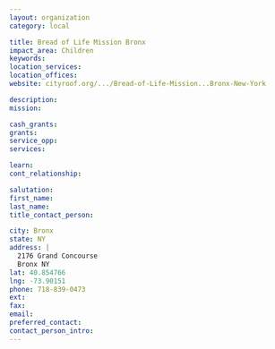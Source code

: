```yaml
---
layout: organization
category: local

title: Bread of Life Mission Bronx
impact_area: Children
keywords: 
location_services: 
location_offices: 
website: cityroof.org/.../Bread-of-Life-Mission...Bronx-New-York

description: 
mission: 

cash_grants: 
grants: 
service_opp: 
services: 

learn: 
cont_relationship: 

salutation: 
first_name: 
last_name: 
title_contact_person: 

city: Bronx
state: NY
address: |
  2176 Grand Concourse     
  Bronx NY 
lat: 40.854766
lng: -73.90151
phone: 718-839-0473
ext: 
fax: 
email: 
preferred_contact: 
contact_person_intro: 
---
```

